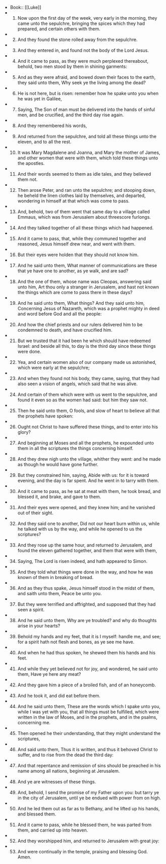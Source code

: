- Book:: [[Luke]]
- 1. Now upon the first day of the week, very early in the morning, they came unto the sepulchre, bringing the spices which they had prepared, and certain others with them.
- 2. And they found the stone rolled away from the sepulchre.
- 3. And they entered in, and found not the body of the Lord Jesus.
- 4. And it came to pass, as they were much perplexed thereabout, behold, two men stood by them in shining garments:
- 5. And as they were afraid, and bowed down their faces to the earth, they said unto them, Why seek ye the living among the dead?
- 6. He is not here, but is risen: remember how he spake unto you when he was yet in Galilee,
- 7. Saying, The Son of man must be delivered into the hands of sinful men, and be crucified, and the third day rise again.
- 8. And they remembered his words,
- 9. And returned from the sepulchre, and told all these things unto the eleven, and to all the rest.
- 10. It was Mary Magdalene and Joanna, and Mary the mother of James, and other women that were with them, which told these things unto the apostles.
- 11. And their words seemed to them as idle tales, and they believed them not.
- 12. Then arose Peter, and ran unto the sepulchre; and stooping down, he beheld the linen clothes laid by themselves, and departed, wondering in himself at that which was come to pass.
- 13. And, behold, two of them went that same day to a village called Emmaus, which was from Jerusalem about threescore furlongs.
- 14. And they talked together of all these things which had happened.
- 15. And it came to pass, that, while they communed together and reasoned, Jesus himself drew near, and went with them.
- 16. But their eyes were holden that they should not know him.
- 17. And he said unto them, What manner of communications are these that ye have one to another, as ye walk, and are sad?
- 18. And the one of them, whose name was Cleopas, answering said unto him, Art thou only a stranger in Jerusalem, and hast not known the things which are come to pass there in these days?
- 19. And he said unto them, What things? And they said unto him, Concerning Jesus of Nazareth, which was a prophet mighty in deed and word before God and all the people:
- 20. And how the chief priests and our rulers delivered him to be condemned to death, and have crucified him.
- 21. But we trusted that it had been he which should have redeemed Israel: and beside all this, to day is the third day since these things were done.
- 22. Yea, and certain women also of our company made us astonished, which were early at the sepulchre;
- 23. And when they found not his body, they came, saying, that they had also seen a vision of angels, which said that he was alive.
- 24. And certain of them which were with us went to the sepulchre, and found it even so as the women had said: but him they saw not.
- 25. Then he said unto them, O fools, and slow of heart to believe all that the prophets have spoken:
- 26. Ought not Christ to have suffered these things, and to enter into his glory?
- 27. And beginning at Moses and all the prophets, he expounded unto them in all the scriptures the things concerning himself.
- 28. And they drew nigh unto the village, whither they went: and he made as though he would have gone further.
- 29. But they constrained him, saying, Abide with us: for it is toward evening, and the day is far spent. And he went in to tarry with them.
- 30. And it came to pass, as he sat at meat with them, he took bread, and blessed it, and brake, and gave to them.
- 31. And their eyes were opened, and they knew him; and he vanished out of their sight.
- 32. And they said one to another, Did not our heart burn within us, while he talked with us by the way, and while he opened to us the scriptures?
- 33. And they rose up the same hour, and returned to Jerusalem, and found the eleven gathered together, and them that were with them,
- 34. Saying, The Lord is risen indeed, and hath appeared to Simon.
- 35. And they told what things were done in the way, and how he was known of them in breaking of bread.
- 36. And as they thus spake, Jesus himself stood in the midst of them, and saith unto them, Peace be unto you.
- 37. But they were terrified and affrighted, and supposed that they had seen a spirit.
- 38. And he said unto them, Why are ye troubled? and why do thoughts arise in your hearts?
- 39. Behold my hands and my feet, that it is I myself: handle me, and see; for a spirit hath not flesh and bones, as ye see me have.
- 40. And when he had thus spoken, he shewed them his hands and his feet.
- 41. And while they yet believed not for joy, and wondered, he said unto them, Have ye here any meat?
- 42. And they gave him a piece of a broiled fish, and of an honeycomb.
- 43. And he took it, and did eat before them.
- 44. And he said unto them, These are the words which I spake unto you, while I was yet with you, that all things must be fulfilled, which were written in the law of Moses, and in the prophets, and in the psalms, concerning me.
- 45. Then opened he their understanding, that they might understand the scriptures,
- 46. And said unto them, Thus it is written, and thus it behoved Christ to suffer, and to rise from the dead the third day:
- 47. And that repentance and remission of sins should be preached in his name among all nations, beginning at Jerusalem.
- 48. And ye are witnesses of these things.
- 49. And, behold, I send the promise of my Father upon you: but tarry ye in the city of Jerusalem, until ye be endued with power from on high.
- 50. And he led them out as far as to Bethany, and he lifted up his hands, and blessed them.
- 51. And it came to pass, while he blessed them, he was parted from them, and carried up into heaven.
- 52. And they worshipped him, and returned to Jerusalem with great joy:
- 53. And were continually in the temple, praising and blessing God. Amen.
